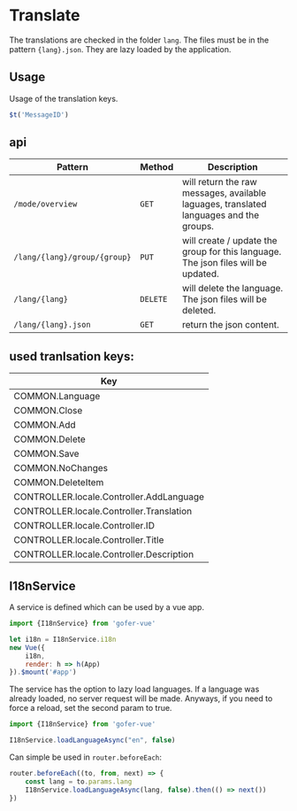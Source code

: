 # Translate

The translations are checked in the folder `lang`. The files must be in the pattern `{lang}.json`. They are lazy loaded
by the application.

## Usage

Usage of the translation keys.

```js
$t('MessageID')
```

## api

Pattern | Method |Description |
------ |------ |------ |
| `/mode/overview` | `GET`  | will return the raw messages, available laguages, translated languages and the groups.|
| `/lang/{lang}/group/{group}` | `PUT`  | will create / update the group for this language. The json files will be updated.|
| `/lang/{lang}` | `DELETE`  | will delete the language. The json files will be deleted.|
| `/lang/{lang}.json` | `GET`  | return the json content.|


## used tranlsation keys:

Key |
------ |
|COMMON.Language |
|COMMON.Close |
|COMMON.Add |
|COMMON.Delete |
|COMMON.Save |
|COMMON.NoChanges |
|COMMON.DeleteItem |
|CONTROLLER.locale.Controller.AddLanguage |
|CONTROLLER.locale.Controller.Translation |
|CONTROLLER.locale.Controller.ID |
|CONTROLLER.locale.Controller.Title |
|CONTROLLER.locale.Controller.Description |

## I18nService

A service is defined which can be used by a vue app.

```js
import {I18nService} from 'gofer-vue'

let i18n = I18nService.i18n
new Vue({
    i18n,
    render: h => h(App)
}).$mount('#app')
```

The service has the option to lazy load languages. If a language was already loaded, no server request will be made.
Anyways, if you need to force a reload, set the second param to true.

```js
import {I18nService} from 'gofer-vue'

I18nService.loadLanguageAsync("en", false)
```

Can simple be used in `router.beforeEach`:

```js
router.beforeEach((to, from, next) => {
    const lang = to.params.lang
    I18nService.loadLanguageAsync(lang, false).then(() => next())
})
```
